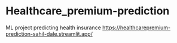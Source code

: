 # Healthcare_premium-prediction
ML project predicting health insurance
https://healthcarepremium-prediction-sahil-dale.streamlit.app/
